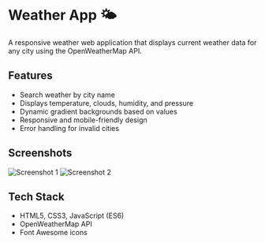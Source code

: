 # Weather App 🌤️

A responsive weather web application that displays current weather data for any city using the OpenWeatherMap API.

## Features
- Search weather by city name
- Displays temperature, clouds, humidity, and pressure
- Dynamic gradient backgrounds based on values
- Responsive and mobile-friendly design
- Error handling for invalid cities

## Screenshots
![Screenshot 1](https://github.com/HoanghoDev/weather/assets/110652388/5268c6a8-87b2-4e32-9af9-d558b57b510d)
![Screenshot 2](https://github.com/HoanghoDev/weather/assets/110652388/396675f5-c1af-4afe-9870-42f3be475cc5)

## Tech Stack
- HTML5, CSS3, JavaScript (ES6)
- OpenWeatherMap API
- Font Awesome icons


